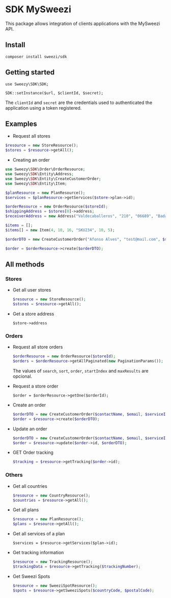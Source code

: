 # SDK MySweezi

This package allows integration of clients applications with the MySweezi API.

## Install

```
composer install sweezi/sdk
```

## Getting started

```
use Sweezy\SDK\SDK;

SDK::setInstance($url, $clientId, $secret);
```

The `clientId` and `secret` are the credentials used to authenticated the application using a token registered.

## Examples

- Request all stores

```php
$resource = new StoreResource();
$stores = $resource->getAll();
```

- Creating an order

```php
use Sweezy\SDK\Order\OrderResource;
use Sweezy\SDK\Entity\Address;
use Sweezy\SDK\Entity\CreateCustomerOrder;
use Sweezy\SDK\Entity\Item;

$planResource = new PlanResource();
$services = $planResource->getServices($store->plan->id);

$orderResource = new OrderResource($storeId);
$shippingAddress = $stores[0]->address;
$receiverAddress = new Address("Valdecaballeros", "210", "06689", "Badajoz", "Av. Madrid");

$items = [];
$items[] = new Item(4, 10, 16, "SKU234", 10, 5);

$orderDTO = new CreateCustomerOrder("Afonso Alves", "test@mail.com", $services[0]->id, $receiverAddress, $shippingAddress, $items);

$order = $orderResource->create($orderDTO);
```

## All methods

### Stores

- Get all user stores

  ```php
  $resource = new StoreResource();
  $stores = $resource->getAll();
  ```

* Get a store address

  `$store->address`

### Orders

- Request all store orders

  ```php
  $orderResource = new OrderResource($storeId);
  $orders = $orderResource->getAllPaginated(new PaginationParams());
  ```

  The values of `search`, `sort`, `order`, `startIndex` and `maxResults` are opcional.

- Request a store order

  `$order = $orderResource->getOne($orderId);`

- Create an order
  ```php
  $orderDTO = new CreateCustomerOrder($contactName, $email, $serviceId, $receiverAddress, $shippingAddress, $items);
  $order = $resource->create($orderDTO);
  ```

* Update an order

  ```php
  $orderDTO = new CreateCustomerOrder($contactName, $email, $serviceId, $receiverAddress, $shippingAddress, $items);
  $order = $resource->update($order->id, $orderDTO);
  ```

* GET Order tracking

  ```php
  $tracking = $resource->getTracking($order->id);
  ```

### Others

- Get all countries

  ```php
  $resource = new CountryResource();
  $countries = $resource->getAll();
  ```

- Get all plans

  ```php
  $resource = new PlanResource();
  $plans = $resource->getAll();
  ```

- Get all services of a plan

  `$services = $resource->getServices($plan->id);`

* Get tracking information

  ```php
  $resource = new TrackingResource();
  $trackingData = $resource->getTracking($trackingNumber);
  ```

* Get Sweezi Spots

  ```php
  $resource = new SweeziSpotResource();
  $spots = $resource->getSweeziSpots($countryCode, $postalCode);
  ```
